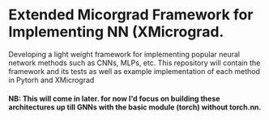 

# Extended Micorgrad Framework for Implementing NN (XMicrograd.
Developing a light weight framework for implementing popular neural network methods such as CNNs, MLPs, etc. 
This repository will contain the framework and its tests as well as example implementation of each method in Pytorh and XMicrograd

#### NB: This will come in later. for now I'd focus on building these architectures up till GNNs with the basic module (torch) without torch.nn.

